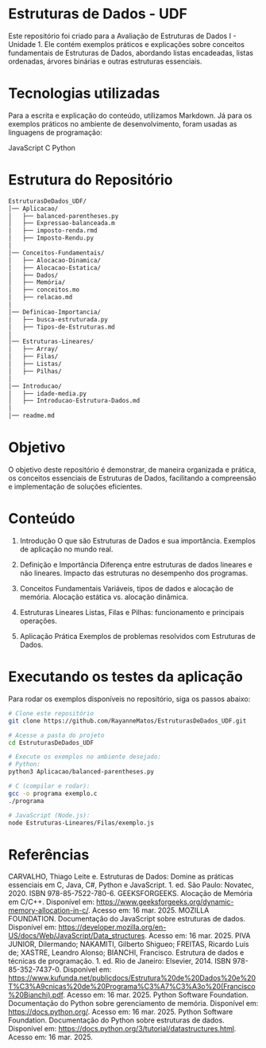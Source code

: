 # Estruturas de Dados - UDF

Este repositório foi criado para a Avaliação de Estruturas de Dados I - Unidade 1. Ele contém exemplos práticos e explicações sobre conceitos fundamentais de Estruturas de Dados, abordando listas encadeadas, listas ordenadas, árvores binárias e outras estruturas essenciais.

# Tecnologias utilizadas
Para a escrita e explicação do conteúdo, utilizamos Markdown. Já para os exemplos práticos no ambiente de desenvolvimento, foram usadas as linguagens de programação:

JavaScript
C
Python

# Estrutura do Repositório
``` bash
EstruturasDeDados_UDF/
│── Aplicacao/
│   ├── balanced-parentheses.py
│   ├── Expressao-balanceada.m
│   ├── imposto-renda.rmd
│   ├── Imposto-Rendu.py
│
│── Conceitos-Fundamentais/
│   ├── Alocacao-Dinamica/
│   ├── Alocacao-Estatica/
│   ├── Dados/
│   ├── Memória/
│   ├── conceitos.mo
│   ├── relacao.md
│
│── Definicao-Importancia/
│   ├── busca-estruturada.py
│   ├── Tipos-de-Estruturas.md
│
│── Estruturas-Lineares/
│   ├── Array/
│   ├── Filas/
│   ├── Listas/
│   ├── Pilhas/
│
│── Introducao/
│   ├── idade-media.py
│   ├── Introducao-Estrutura-Dados.md
│
│── readme.md
```

# Objetivo
O objetivo deste repositório é demonstrar, de maneira organizada e prática, os conceitos essenciais de Estruturas de Dados, facilitando a compreensão e implementação de soluções eficientes.

# Conteúdo
1. Introdução
    O que são Estruturas de Dados e sua importância.
    Exemplos de aplicação no mundo real.

2. Definição e Importância
    Diferença entre estruturas de dados lineares e não lineares.
    Impacto das estruturas no desempenho dos programas.

3. Conceitos Fundamentais
    Variáveis, tipos de dados e alocação de memória.
    Alocação estática vs. alocação dinâmica.

4. Estruturas Lineares
    Listas, Filas e Pilhas: funcionamento e principais operações.

5. Aplicação Prática
    Exemplos de problemas resolvidos com Estruturas de Dados.

# Executando os testes da aplicação
Para rodar os exemplos disponíveis no repositório, siga os passos abaixo:

```bash
# Clone este repositório
git clone https://github.com/RayanneMatos/EstruturasDeDados_UDF.git

# Acesse a pasta do projeto
cd EstruturasDeDados_UDF

# Execute os exemplos no ambiente desejado:
# Python:
python3 Aplicacao/balanced-parentheses.py

# C (compilar e rodar):
gcc -o programa exemplo.c
./programa

# JavaScript (Node.js):
node Estruturas-Lineares/Filas/exemplo.js
```

# Referências
CARVALHO, Thiago Leite e. Estruturas de Dados: Domine as práticas essenciais em C, Java, C#, Python e JavaScript. 1. ed. São Paulo: Novatec, 2020. ISBN 978-85-7522-780-6.
GEEKSFORGEEKS. Alocação de Memória em C/C++. Disponível em: https://www.geeksforgeeks.org/dynamic-memory-allocation-in-c/. Acesso em: 16 mar. 2025.
MOZILLA FOUNDATION. Documentação do JavaScript sobre estruturas de dados. Disponível em: https://developer.mozilla.org/en-US/docs/Web/JavaScript/Data_structures. Acesso em: 16 mar. 2025.
PIVA JUNIOR, Dilermando; NAKAMITI, Gilberto Shigueo; FREITAS, Ricardo Luís de; XASTRE, Leandro Alonso; BIANCHI, Francisco. Estrutura de dados e técnicas de programação. 1. ed. Rio de Janeiro: Elsevier, 2014. ISBN 978-85-352-7437-0. Disponível em: https://www.kufunda.net/publicdocs/Estrutura%20de%20Dados%20e%20T%C3%A9cnicas%20de%20Programa%C3%A7%C3%A3o%20(Francisco%20Bianchi).pdf. Acesso em: 16 mar. 2025.
Python Software Foundation. Documentação do Python sobre gerenciamento de memória. Disponível em: https://docs.python.org/. Acesso em: 16 mar. 2025.
Python Software Foundation. Documentação do Python sobre estruturas de dados. Disponível em: https://docs.python.org/3/tutorial/datastructures.html. Acesso em: 16 mar. 2025.
